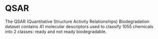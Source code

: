 # QSAR
The QSAR (Quantitative Structure Activity Relationships) Biodegradation dataset contains 41 molecular descriptors used to classify 1055 chemicals into 2 classes: ready and not ready biodegradable.

